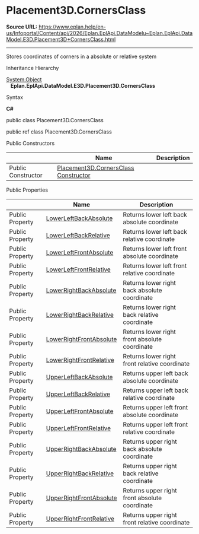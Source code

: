 # Placement3D.CornersClass

**Source URL:** https://www.eplan.help/en-us/Infoportal/Content/api/2026/Eplan.EplApi.DataModelu~Eplan.EplApi.DataModel.E3D.Placement3D+CornersClass.html

---

Stores coordinates of corners in a absolute or relative system

Inheritance Hierarchy

[System.Object](#)  
   **Eplan.EplApi.DataModel.E3D.Placement3D.CornersClass**

Syntax

**C#**



public class Placement3D.CornersClass

public ref class Placement3D.CornersClass

Public Constructors

|  | Name | Description |
| --- | --- | --- |
| Public Constructor | [Placement3D.CornersClass Constructor](Eplan.EplApi.DataModelu~Eplan.EplApi.DataModel.E3D.Placement3D+CornersClass~_ctor.html) |  |



Public Properties

|  | Name | Description |
| --- | --- | --- |
| Public Property | [LowerLeftBackAbsolute](Eplan.EplApi.DataModelu~Eplan.EplApi.DataModel.E3D.Placement3D+CornersClass~LowerLeftBackAbsolute.html) | Returns lower left back absolute coordinate |
| Public Property | [LowerLeftBackRelative](Eplan.EplApi.DataModelu~Eplan.EplApi.DataModel.E3D.Placement3D+CornersClass~LowerLeftBackRelative.html) | Returns lower left back relative coordinate |
| Public Property | [LowerLeftFrontAbsolute](Eplan.EplApi.DataModelu~Eplan.EplApi.DataModel.E3D.Placement3D+CornersClass~LowerLeftFrontAbsolute.html) | Returns lower left front absolute coordinate |
| Public Property | [LowerLeftFrontRelative](Eplan.EplApi.DataModelu~Eplan.EplApi.DataModel.E3D.Placement3D+CornersClass~LowerLeftFrontRelative.html) | Returns lower left front relative coordinate |
| Public Property | [LowerRightBackAbsolute](Eplan.EplApi.DataModelu~Eplan.EplApi.DataModel.E3D.Placement3D+CornersClass~LowerRightBackAbsolute.html) | Returns lower right back absolute coordinate |
| Public Property | [LowerRightBackRelative](Eplan.EplApi.DataModelu~Eplan.EplApi.DataModel.E3D.Placement3D+CornersClass~LowerRightBackRelative.html) | Returns lower right back relative coordinate |
| Public Property | [LowerRightFrontAbsolute](Eplan.EplApi.DataModelu~Eplan.EplApi.DataModel.E3D.Placement3D+CornersClass~LowerRightFrontAbsolute.html) | Returns lower right front absolute coordinate |
| Public Property | [LowerRightFrontRelative](Eplan.EplApi.DataModelu~Eplan.EplApi.DataModel.E3D.Placement3D+CornersClass~LowerRightFrontRelative.html) | Returns lower right front relative coordinate |
| Public Property | [UpperLeftBackAbsolute](Eplan.EplApi.DataModelu~Eplan.EplApi.DataModel.E3D.Placement3D+CornersClass~UpperLeftBackAbsolute.html) | Returns upper left back absolute coordinate |
| Public Property | [UpperLeftBackRelative](Eplan.EplApi.DataModelu~Eplan.EplApi.DataModel.E3D.Placement3D+CornersClass~UpperLeftBackRelative.html) | Returns upper left back relative coordinate |
| Public Property | [UpperLeftFrontAbsolute](Eplan.EplApi.DataModelu~Eplan.EplApi.DataModel.E3D.Placement3D+CornersClass~UpperLeftFrontAbsolute.html) | Returns upper left front absolute coordinate |
| Public Property | [UpperLeftFrontRelative](Eplan.EplApi.DataModelu~Eplan.EplApi.DataModel.E3D.Placement3D+CornersClass~UpperLeftFrontRelative.html) | Returns upper left front relative coordinate |
| Public Property | [UpperRightBackAbsolute](Eplan.EplApi.DataModelu~Eplan.EplApi.DataModel.E3D.Placement3D+CornersClass~UpperRightBackAbsolute.html) | Returns upper right back absolute coordinate |
| Public Property | [UpperRightBackRelative](Eplan.EplApi.DataModelu~Eplan.EplApi.DataModel.E3D.Placement3D+CornersClass~UpperRightBackRelative.html) | Returns upper right back relative coordinate |
| Public Property | [UpperRightFrontAbsolute](Eplan.EplApi.DataModelu~Eplan.EplApi.DataModel.E3D.Placement3D+CornersClass~UpperRightFrontAbsolute.html) | Returns upper right front absolute coordinate |
| Public Property | [UpperRightFrontRelative](Eplan.EplApi.DataModelu~Eplan.EplApi.DataModel.E3D.Placement3D+CornersClass~UpperRightFrontRelative.html) | Returns upper right front relative coordinate |


